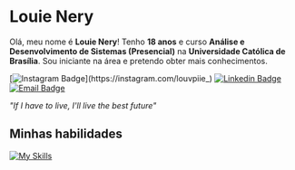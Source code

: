 # Louie Nery

Olá, meu nome é **Louie Nery**! Tenho **18 anos** e curso **Análise e Desenvolvimento de Sistemas (Presencial)** na **Universidade Católica de Brasília**. Sou iniciante na área e pretendo obter mais conhecimentos.

[![Instagram Badge](https://img.shields.io/badge/-@Louvpiie_-cca0f7?style=flat-square&labelColor=cca0f7&logo=instagram&logoColor=white&link=https://instagram.com/louvpiie_)](https://instagram.com/louvpiie_) 
[![Linkedin Badge](https://img.shields.io/badge/-Louie%20Nery-cca0f7?style=flat-square&logo=Linkedin&logoColor=white&link=https://www.linkedin.com/in/louienery/)](https://www.linkedin.com/in/louienery/) 
[![Email Badge](https://img.shields.io/badge/-louie.nery1500@gmail.com-cca0f7?style=flat-square&logo=microsoftoutlook&logoColor=white&link=mailto:louie.nery1500@gmail.com)](mailto:louie.nery1500@gmail.com)

*"If I have to live, I'll live the best future"*

## Minhas habilidades
[![My Skills](https://skillicons.dev/icons?i=html,c,github&theme=dark)](https://skillicons.dev)
